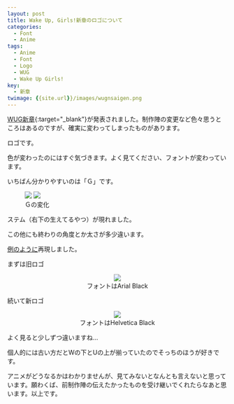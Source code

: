```yaml
---
layout: post
title: Wake Up, Girls!新章のロゴについて
categories:
  - Font
  - Anime
tags:
  - Anime
  - Font
  - Logo
  - WUG
  - Wake Up Girls!
key:
  - 新章
twimage: {{site.url}}/images/wugnsaigen.png
---
```


[WUG新章](http://wakeupgirls3.jp/){:target="_blank"}が発表されました。制作陣の変更など色々思うところはあるのですが、確実に変わってしまったものがあります。

ロゴです。

色が変わったのにはすぐ気づきます。よく見てください、フォントが変わっています。

いちばん分かりやすいのは「Ｇ」です。
<figure class="half">
  <a href="{{site.url}}/images/wugo.jpg"><img src="{{site.url}}/images/wugo.jpg"></a>
  <a href="{{site.url}}/images/wugn.png"><img src="{{site.url}}/images/wugn.png"></a>
  <figcaption>Ｇの変化</figcaption>
</figure>
ステム（右下の生えてるやつ）が現れました。

この他にも終わりの角度とか太さが多少違います。

[例のように]({{site.url}}/ReZero-logo-font/)再現しました。

まずは旧ロゴ
<figure>
  <center>
    <a href="{{site.url}}/images/wugosaigen.png"><img src="{{site.url}}/images/wugosaigen.png"></a>
    <figcaption>フォントはArial Black</figcaption>
  </center>
</figure>

続いて新ロゴ
<figure>
  <center>
    <a href="{{site.url}}/images/wugnsaigen.png"><img src="{{site.url}}/images/wugnsaigen.png"></a>
    <figcaption>フォントはHelvetica Black</figcaption>
  </center>
</figure>

よく見ると少しずつ違いますね…

個人的には古い方だとWの下とUの上が揃っていたのでそっちのほうが好きです。

アニメがどうなるかはわかりませんが、見てみないとなんとも言えないと思っています。願わくば、前制作陣の伝えたかったものを受け継いでくれたらなあと思います。以上です。
